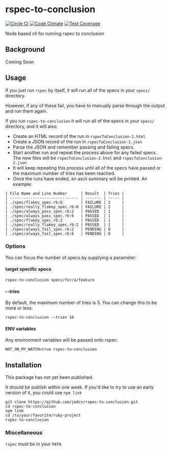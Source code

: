 # rspec-to-conclusion

[![Circle CI](https://circleci.com/gh/jedcn/rspec-to-conclusion.svg?style=svg)](https://circleci.com/gh/jedcn/rspec-to-conclusion) [![Code Climate](https://codeclimate.com/github/jedcn/rspec-to-conclusion/badges/gpa.svg)](https://codeclimate.com/github/jedcn/rspec-to-conclusion) [![Test Coverage](https://codeclimate.com/github/jedcn/rspec-to-conclusion/badges/coverage.svg)](https://codeclimate.com/github/jedcn/rspec-to-conclusion)

Node based cli for running rspec to conclusion

## Background

Coming Soon

## Usage

If you just run `rspec` by itself, it will run all of the specs in
your `specs/` directory.

However, if any of these fail, you have to manually parse through the
output and run them again.

If you run `rspec-to-conclusion` it will run all of the specs in your
`specs/` directory, and it will also:

* Create an HTML record of the run in `rspecToConclusion-1.html`
* Create a JSON record of the run in `rspecToConclusion-1.json`
* Parse the JSON and remember passing and failing specs.
* Start another run and repeat the process above for any failed
  specs. The new files will be `rspecToConclusion-2.html` and
  `rspecToConclusion-2.json`
* It will keep repeating this process until all of the specs have
  passed or the maximum number of tries has been reached.
* Once the runs have ended, an ascii summary will be printed. An
  example:

```
| File Name and Line Number      | Result  | Tries |
| ------------------------------ | ------- | ----- |
| ./spec/flakey_spec.rb:6        | FAILURE | 2     |
| ./spec/really_flakey_spec.rb:6 | FAILURE | 2     |
| ./spec/always_pass_spec.rb:2   | PASSED  | 1     |
| ./spec/always_pass_spec.rb:6   | PASSED  | 1     |
| ./spec/flakey_spec.rb:2        | PASSED  | 1     |
| ./spec/really_flakey_spec.rb:2 | PASSED  | 1     |
| ./spec/always_fail_spec.rb:2   | PENDING | 0     |
| ./spec/always_fail_spec.rb:6   | PENDING | 0     |
```

### Options

You can focus the number of specs by supplying a parameter:

#### target specific specs

    rspec-to-conclusion specs/for/a/feature

#### --tries

By default, the maximum number of tries is 5. You can change this to
be more or less:

    rspec-to-conclusion --tries 10

#### ENV variables

Any environment variables will be passed onto rspec:

    NOT_ON_MY_WATCH=true rspec-to-conclusion

## Installation

This package has not yet been published.

It should be publish within one week. If you'd like to try to use an
early version of it, you could use `npm link`

    git clone https://github.com/jedcn/rspec-to-conclusion.git
    cd rspec-to-conclusion
    npm link
    cd /to/your/favorite/ruby-project
    rspec-to-conclusion

### Miscellaneous

`rspec` must be in your `PATH`.
